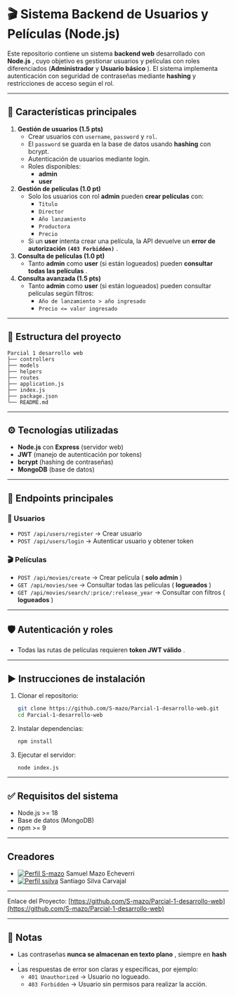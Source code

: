 # 🎬 Sistema Backend de Usuarios y Películas (Node.js)

Este repositorio contiene un sistema **backend web** desarrollado con  **Node.js** , cuyo objetivo es gestionar usuarios y películas con roles diferenciados (**Administrador** y  **Usuario básico** ). El sistema implementa autenticación con seguridad de contraseñas mediante **hashing** y restricciones de acceso según el rol.

---

## 🚀 Características principales

1. **Gestión de usuarios (1.5 pts)**
   * Crear usuarios con `username`, `password` y `rol`.
   * El `password` se guarda en la base de datos usando **hashing** con bcrypt.
   * Autenticación de usuarios mediante login.
   * Roles disponibles:
     * **admin**
     * **user**
2. **Gestión de películas (1.0 pt)**
   * Solo los usuarios con rol **admin** pueden **crear películas** con:
     * `Título`
     * `Director`
     * `Año lanzamiento`
     * `Productora`
     * `Precio`
   * Si un **user** intenta crear una película, la API devuelve un  **error de autorización `(403 Forbidden)`** .
3. **Consulta de películas (1.0 pt)**
   * Tanto **admin** como **user** (si están logueados) pueden  **consultar todas las películas** .
4. **Consulta avanzada (1.5 pts)**
   * Tanto **admin** como **user** (si están logueados) pueden consultar películas según filtros:
     * `Año de lanzamiento > año ingresado`
     * `Precio <= valor ingresado`

---

## 📂 Estructura del proyecto

```
Parcial 1 desarrollo web
├── controllers  
├── models        
├── helpers        
├── routes  
├── application.js        
├── index.js             
├── package.json
└── README.md
```

---

## ⚙️ Tecnologías utilizadas

* **Node.js** con **Express** (servidor web)
* **JWT** (manejo de autenticación por tokens)
* **bcrypt** (hashing de contraseñas)
* **MongoDB** (base de datos)
---

## 🔑 Endpoints principales

### 👤 Usuarios

* `POST /api/users/register` → Crear usuario
* `POST /api/users/login` → Autenticar usuario y obtener token

### 🎬 Películas

* `POST /api/movies/create` → Crear película ( **solo admin** )
* `GET /api/movies/see` → Consultar todas las películas ( **logueados** )
* `GET /api/movies/search/:price/:release_year` → Consultar con filtros ( **logueados** )

---

## 🛡️ Autenticación y roles

* Todas las rutas de películas requieren  **token JWT válido** .
---

## ▶️ Instrucciones de instalación

1. Clonar el repositorio:
   ```bash
   git clone https://github.com/S-mazo/Parcial-1-desarrollo-web.git
   cd Parcial-1-desarrollo-web
   ```
2. Instalar dependencias:
   ```bash
   npm install
   ```
3. Ejecutar el servidor:
   ```bash
   node index.js
   ```
---

## ✅ Requisitos del sistema

* Node.js >= 18
* Base de datos (MongoDB)
* npm >= 9

---
## Creadores
 - [![Perfil S-mazo](https://img.shields.io/badge/Github-S--mazo-blue)](https://github.com/S-mazo) Samuel Mazo Echeverri
 - [![Perfil ssilva](https://img.shields.io/badge/Github-ssilva7--95-purple)](https://github.com/ssilva7-95) Santiago Silva Carvajal

---

Enlace del Proyecto: [https://github.com/S-mazo/Parcial-1-desarrollo-web](https://github.com/S-mazo/Parcial-1-desarrollo-web)

---

## 📌 Notas

* Las contraseñas  **nunca se almacenan en texto plano** , siempre en  **hash** .
* Las respuestas de error son claras y específicas, por ejemplo:
  * `401 Unauthorized` → Usuario no logueado.
  * `403 Forbidden` → Usuario sin permisos para realizar la acción.

 
